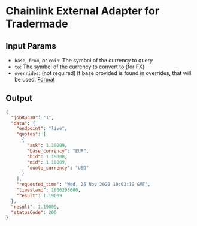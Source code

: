 # Chainlink External Adapter for Tradermade

## Input Params

- `base`, `from`, or `coin`: The symbol of the currency to query
- `to`: The symbol of the currency to convert to (for FX)
- `overrides`: (not required) If base provided is found in overrides, that will be used. [Format](../../core/bootstrap/src/lib/external-adapter/overrides/presetSymbols.json)

## Output

```json
{
  "jobRunID": "1",
  "data": {
    "endpoint": "live",
    "quotes": [
      {
        "ask": 1.19009,
        "base_currency": "EUR",
        "bid": 1.19008,
        "mid": 1.19009,
        "quote_currency": "USD"
      }
    ],
    "requested_time": "Wed, 25 Nov 2020 10:03:19 GMT",
    "timestamp": 1606298600,
    "result": 1.19009
  },
  "result": 1.19009,
  "statusCode": 200
}
```
